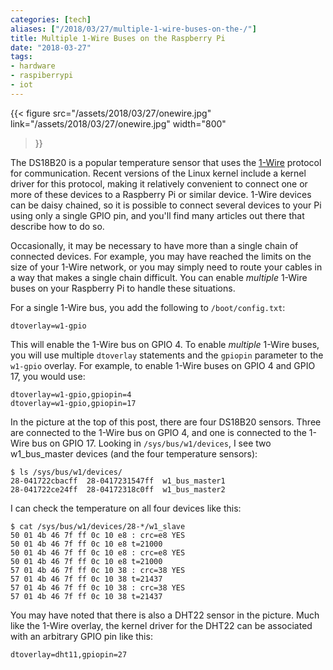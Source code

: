 ```yaml
---
categories: [tech]
aliases: ["/2018/03/27/multiple-1-wire-buses-on-the-/"]
title: Multiple 1-Wire Buses on the Raspberry Pi
date: "2018-03-27"
tags:
- hardware
- raspiberrypi
- iot
---
```


{{< figure
src="/assets/2018/03/27/onewire.jpg"
link="/assets/2018/03/27/onewire.jpg"
width="800"
>}}

The DS18B20 is a popular temperature sensor that uses the [1-Wire][]
protocol for communication. Recent versions of the Linux kernel
include a kernel driver for this protocol, making it relatively
convenient to connect one or more of these devices to a Raspberry Pi
or similar device.  1-Wire devices can be daisy chained, so it is
possible to connect several devices to your Pi using only a single
GPIO pin, and you'll find many articles out there that describe how to
do so.

[1-wire]: https://en.wikipedia.org/wiki/1-Wire

Occasionally, it may be necessary to have more than a single chain of
connected devices.  For example, you may have reached the limits on
the size of your 1-Wire network, or you may simply need to route your
cables in a way that makes a single chain difficult.  You can enable
*multiple* 1-Wire buses on your Raspberry Pi to handle these
situations.

For a single 1-Wire bus, you add the following to `/boot/config.txt`:

    dtoverlay=w1-gpio

This will enable the 1-Wire bus on GPIO 4.  To enable *multiple*
1-Wire buses, you will use multiple `dtoverlay` statements and the
`gpiopin` parameter to the `w1-gpio` overlay.  For example, to enable
1-Wire buses on GPIO 4 and GPIO 17, you would use:

    dtoverlay=w1-gpio,gpiopin=4
    dtoverlay=w1-gpio,gpiopin=17

In the picture at the top of this post, there are four DS18B20
sensors.  Three are connected to the 1-Wire bus on GPIO 4, and one is
connected to the 1-Wire bus on GPIO 17.  Looking in
`/sys/bus/w1/devices`, I see two w1_bus_master devices (and the four
temperature sensors):

    $ ls /sys/bus/w1/devices/
    28-041722cbacff  28-0417231547ff  w1_bus_master1
    28-041722ce24ff  28-04172318c0ff  w1_bus_master2

I can check the temperature on all four devices like this:

    $ cat /sys/bus/w1/devices/28-*/w1_slave
    50 01 4b 46 7f ff 0c 10 e8 : crc=e8 YES
    50 01 4b 46 7f ff 0c 10 e8 t=21000
    50 01 4b 46 7f ff 0c 10 e8 : crc=e8 YES
    50 01 4b 46 7f ff 0c 10 e8 t=21000
    57 01 4b 46 7f ff 0c 10 38 : crc=38 YES
    57 01 4b 46 7f ff 0c 10 38 t=21437
    57 01 4b 46 7f ff 0c 10 38 : crc=38 YES
    57 01 4b 46 7f ff 0c 10 38 t=21437

You may have noted that there is also a DHT22 sensor in the picture.
Much like the 1-Wire overlay, the kernel driver for the DHT22 can be
associated with an arbitrary GPIO pin like this:

    dtoverlay=dht11,gpiopin=27

